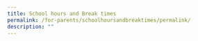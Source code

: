 ```yaml
---
title: School hours and Break times
permalink: /for-parents/schoolhoursandbreaktimes/permalink/
description: ""
---
```


